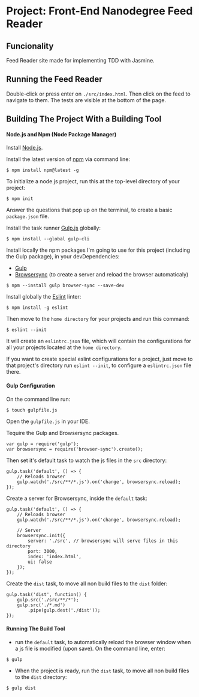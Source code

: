 # Project: Front-End Nanodegree Feed Reader

## Funcionality

Feed Reader site made for implementing TDD with Jasmine.

## Running the Feed Reader

Double-click or press enter on `./src/index.html`. Then click on the feed to navigate to them. The tests are visible at the bottom of the page.

## Building The Project With a Building Tool

#### Node.js and Npm (Node Package Manager)

Install [Node.js](https://nodejs.org/en/).

Install the latest version of [npm](https://www.npmjs.com/get-npm) via command line:

```
$ npm install npm@latest -g
```

To initialize a node.js project, run this at the top-level directory of your project:

```
$ npm init
```
Answer the questions that pop up on the terminal, to create a basic `package.json` file.

Install the task runner [Gulp.js](https://github.com/gulpjs/gulp/blob/v3.9.1/docs/getting-started.md) globally:

```
$ npm install --global gulp-cli
```
 Install locally the npm packages I'm going to use for this project (including the Gulp package), in your devDependencies:

* [Gulp](https://www.npmjs.com/package/gulp)
* [Browsersync](https://www.npmjs.com/package/browser-sync) (to create a server and reload the browser automaticaly)

```
$ npm --install gulp browser-sync --save-dev
```


Install globally the [Eslint](https://www.npmjs.com/package/eslint) linter:


```
$ npm install -g eslint
```

Then move to the `home directory` for your projects and run this command:


```
$ eslint --init
```

It will create an `eslintrc.json` file, which will contain the configurations for all your projects located at the `home directory`.

If you want to create special eslint configurations for a project, just move to that project's directory run `eslint --init`, to configure a `eslintrc.json` file there.

#### Gulp Configuration

On the command line run:

```
$ touch gulpfile.js
```

Open the `gulpfile.js` in your IDE.

Tequire the Gulp and Browsersync packages.

```
var gulp = require('gulp');
var browsersync = require('browser-sync').create();
```

Then set it's default task to watch the js files in the `src` directory:

```
gulp.task('default', () => {
	// Reloads browser
	gulp.watch('./src/**/*.js').on('change', browsersync.reload);
});
```

Create a server for Browsersync, inside the `default` task:

```
gulp.task('default', () => {
	// Reloads browser
	gulp.watch('./src/**/*.js').on('change', browsersync.reload);

	// Server
	browsersync.init({
		server: './src', // browsersync will serve files in this directory
		port: 3000,
		index: 'index.html',
		ui: false
	});
});
```

Create the `dist` task, to move all non build files to the `dist` folder:

```
gulp.task('dist', function() {
	gulp.src('./src/**/*');
	gulp.src('./*.md')
		.pipe(gulp.dest('./dist'));
});
```

#### Running The Build Tool

* run the `default` task, to automatically reload the browser window when a js file is modified (upon save). On the command line, enter:

```
$ gulp
```

* When the project is ready, run the `dist` task, to move all non build files to the `dist` directory:

```
$ gulp dist
```

